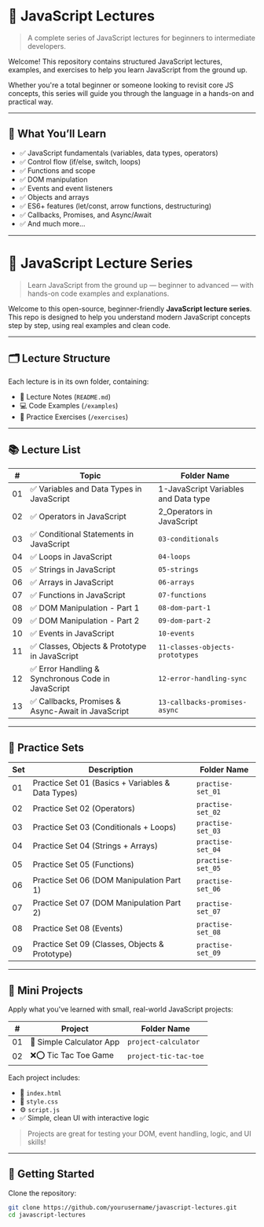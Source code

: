 # 📘 JavaScript Lectures

> A complete series of JavaScript lectures for beginners to intermediate developers.

Welcome! This repository contains structured JavaScript lectures, examples, and exercises to help you learn JavaScript from the ground up.

Whether you're a total beginner or someone looking to revisit core JS concepts, this series will guide you through the language in a hands-on and practical way.

---

## 🧠 What You’ll Learn

- ✅ JavaScript fundamentals (variables, data types, operators)
- ✅ Control flow (if/else, switch, loops)
- ✅ Functions and scope
- ✅ DOM manipulation
- ✅ Events and event listeners
- ✅ Objects and arrays
- ✅ ES6+ features (let/const, arrow functions, destructuring)
- ✅ Callbacks, Promises, and Async/Await
- ✅ And much more...

---

# 📘 JavaScript Lecture Series

> Learn JavaScript from the ground up — beginner to advanced — with hands-on code examples and explanations.

Welcome to this open-source, beginner-friendly **JavaScript lecture series**. This repo is designed to help you understand modern JavaScript concepts step by step, using real examples and clean code.

---

## 🗂️ Lecture Structure

Each lecture is in its own folder, containing:

- 📝 Lecture Notes (`README.md`)
- 💻 Code Examples (`/examples`)
- 🧠 Practice Exercises (`/exercises`)

---

## 📚 Lecture List

| #  | Topic                                                           | Folder Name                        |
|----|------------------------------------------------------------------|------------------------------------|
| 01 | ✅ Variables and Data Types in JavaScript                        | 1-JavaScript Variables and Data type |
| 02 | ✅ Operators in JavaScript                                       | 2_Operators in JavaScript          |
| 03 | ✅ Conditional Statements in JavaScript                          | `03-conditionals`                  |
| 04 | ✅ Loops in JavaScript                                           | `04-loops`                         |
| 05 | ✅ Strings in JavaScript                                         | `05-strings`                       |
| 06 | ✅ Arrays in JavaScript                                          | `06-arrays`                        |
| 07 | ✅ Functions in JavaScript                                       | `07-functions`                     |
| 08 | ✅ DOM Manipulation - Part 1                                     | `08-dom-part-1`                    |
| 09 | ✅ DOM Manipulation - Part 2                                     | `09-dom-part-2`                    |
| 10 | ✅ Events in JavaScript                                          | `10-events`                        |
| 11 | ✅ Classes, Objects & Prototype in JavaScript                    | `11-classes-objects-prototypes`    |
| 12 | ✅ Error Handling & Synchronous Code in JavaScript               | `12-error-handling-sync`           |
| 13 | ✅ Callbacks, Promises & Async-Await in JavaScript               | `13-callbacks-promises-async`      |

---

## 🧪 Practice Sets

| Set | Description                                             | Folder Name                        |
|-----|---------------------------------------------------------|------------------------------------|
| 01  | Practice Set 01 (Basics + Variables & Data Types)       | `practise-set_01`                  |
| 02  | Practice Set 02 (Operators)                             | `practise-set_02`                  |
| 03  | Practice Set 03 (Conditionals + Loops)                  | `practise-set_03`                  |
| 04  | Practice Set 04 (Strings + Arrays)                      | `practise-set_04`                  |
| 05  | Practice Set 05 (Functions)                             | `practise-set_05`                  |
| 06  | Practice Set 06 (DOM Manipulation Part 1)               | `practise-set_06`                  |
| 07  | Practice Set 07 (DOM Manipulation Part 2)               | `practise-set_07`                  |
| 08  | Practice Set 08 (Events)                                | `practise-set_08`                  |
| 09  | Practice Set 09 (Classes, Objects & Prototype)          | `practise-set_09`                  |

---

## 🎯 Mini Projects

Apply what you've learned with small, real-world JavaScript projects:

| #  | Project                        | Folder Name             |
|----|--------------------------------|--------------------------|
| 01 | 🧮 Simple Calculator App        | `project-calculator`     |
| 02 | ❌⭕ Tic Tac Toe Game           | `project-tic-tac-toe`    |

Each project includes:

- 📄 `index.html`
- 🎨 `style.css`
- ⚙️ `script.js`
- ✅ Simple, clean UI with interactive logic

> Projects are great for testing your DOM, event handling, logic, and UI skills!

---

## 🚀 Getting Started

Clone the repository:

```bash
git clone https://github.com/yourusername/javascript-lectures.git
cd javascript-lectures

